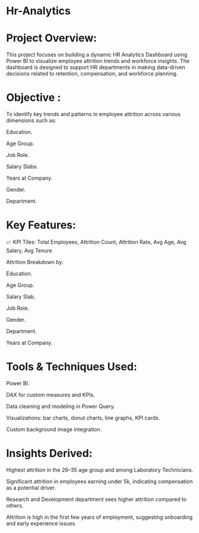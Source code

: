 # Hr-Analytics

#  Project Overview:
This project focuses on building a dynamic HR Analytics Dashboard using Power BI to visualize employee attrition trends and workforce insights. The dashboard is designed to support HR departments in making data-driven decisions related to retention, compensation, and workforce planning.

# Objective :

To identify key trends and patterns in employee attrition across various dimensions such as:

Education.

Age Group.

Job Role.

Salary Slabs.

Years at Company.

Gender.

Department.

# Key Features:

📈 KPI Tiles: Total Employees, Attrition Count, Attrition Rate, Avg Age, Avg Salary, Avg Tenure

Attrition Breakdown by:

Education.

Age Group.

Salary Slab.

Job Role.

Gender.

Department.

Years at Company.

# Tools & Techniques Used:

Power BI.

DAX for custom measures and KPIs.

Data cleaning and modeling in Power Query.

Visualizations: bar charts, donut charts, line graphs, KPI cards.

Custom background image integration.

# Insights Derived:

Highest attrition in the 26–35 age group and among Laboratory Technicians.

Significant attrition in employees earning under 5k, indicating compensation as a potential driver.

Research and Development department sees higher attrition compared to others.

Attrition is high in the first few years of employment, suggesting onboarding and early experience issues.


